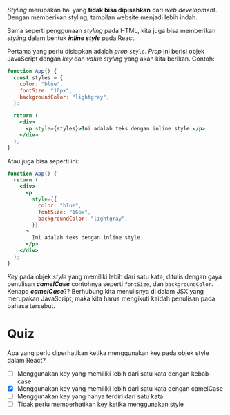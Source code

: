 _Styling_ merupakan hal yang **tidak bisa dipisahkan** dari _web development_. Dengan memberikan styling, tampilan website menjadi lebih indah.

Sama seperti penggunaan _styling_ pada HTML, kita juga bisa memberikan _styling_ dalam bentuk _**inline style**_ pada React.

Pertama yang perlu disiapkan adalah _prop_ `style`. _Prop_ ini berisi objek JavaScript dengan _key_ dan _value_ _styling_ yang akan kita berikan. Contoh:

```jsx
function App() {
  const styles = {
    color: "blue",
    fontSize: "16px",
    backgroundColor: "lightgray",
  };

  return (
    <div>
      <p style={styles}>Ini adalah teks dengan inline style.</p>
    </div>
  );
}
```

Atau juga bisa seperti ini:

```jsx
function App() {
  return (
    <div>
      <p
        style={{
          color: "blue",
          fontSize: "16px",
          backgroundColor: "lightgray",
        }}
      >
        Ini adalah teks dengan inline style.
      </p>
    </div>
  );
}
```

_Key_ pada objek _style_ yang memiliki lebih dari satu kata,  ditulis dengan gaya penulisan **_camelCase_** contohnya seperti `fontSize`, dan `backgroundColor`. Kenapa **_camelCase_**?? Berhubung kita menulisnya di dalam JSX yang merupakan JavaScript, maka kita harus mengikuti kaidah penulisan pada bahasa tersebut.

# Quiz

Apa yang perlu diperhatikan ketika menggunakan key pada objek style dalam React?
- [ ] Menggunakan key yang memiliki lebih dari satu kata dengan kebab-case
- [x] Menggunakan key yang memiliki lebih dari satu kata dengan camelCase
- [ ] Menggunakan key yang hanya terdiri dari satu kata
- [ ] Tidak perlu memperhatikan key ketika menggunakan style